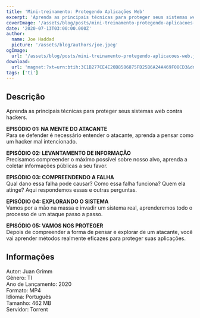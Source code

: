 ```yaml
---
title: 'Mini-treinamento: Protegendo Aplicações Web'
excerpt: 'Aprenda as principais técnicas para proteger seus sistemas web contra hackers.   EPISÓDIO 01: NA MENTE DO ATACANTE  Para se defender é necessário entender o atacante, aprenda a pensar como um hacker mal intencionado.​   EPISÓDIO 02: LEVANTAMENTO DE INFOR'
coverImage: '/assets/blog/posts/mini-treinamento-protegendo-aplicacoes-web.jpg'
date: '2020-07-13T03:00:00.000Z'
author:
  name: Joe Haddad
  picture: '/assets/blog/authors/joe.jpeg'
ogImage:
  url: '/assets/blog/posts/mini-treinamento-protegendo-aplicacoes-web.jpg'
download:
  url: 'magnet:?xt=urn:btih:3C1B277CE4E20B8586875FD25B6A24A469F08CD3&dn=Mini-treinamento%20-%20Protegendo%20Aplica%c3%a7%c3%b5es%20Web&tr=udp%3a%2f%2ftracker.openbittorrent.com%3a1337%2fannounce&tr=udp%3a%2f%2ftracker.opentrackr.org%3a1337%2fannounce'
tags: ['ti']
---
```

<h2>Descrição</h2>
<p></p><p>Aprenda as principais técnicas para proteger seus sistemas web contra hackers.</p><p><strong>EPISÓDIO 01: NA MENTE DO ATACANTE</strong><br/>Para se defender é necessário entender o atacante, aprenda a pensar como um hacker mal intencionado.​</p><p><strong>EPISÓDIO 02: LEVANTAMENTO DE INFORMAÇÃO</strong><br/>Precisamos compreender o máximo possível sobre nosso alvo, aprenda a coletar informações públicas a seu favor.​</p><p><strong>EPISÓDIO 03: COMPREENDENDO A FALHA</strong><br/>Qual dano essa falha pode causar? Como essa falha funciona? Quem ela atinge? Aqui respondemos essas e outras perguntas.</p><p><strong>EPISÓDIO 04: EXPLORANDO O SISTEMA</strong><br/>Vamos por a mão na massa e invadir um sistema real, aprenderemos todo o processo de um ataque passo a passo.​</p><p><strong>EPISÓDIO 05: VAMOS NOS PROTEGER</strong><br/>Depois de compreender a forma de pensar e explorar de um atacante, você vai aprender métodos realmente eficazes para proteger suas aplicações.​</p><h2>Informações</h2><p>Autor: Juan Grimm<br/>Gênero: TI<br/>Ano de Lançamento: 2020<br/>Formato: MP4<br/>Idioma: Português<br/>Tamanho: 462 MB<br/>Servidor: Torrent</p>